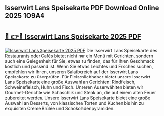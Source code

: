 ## Isserwirt Lans Speisekarte PDF Download Online 2025 1O9A4

# <h2><a href="http://gc8aro.nevu.top/?p=Isserwirt+Lans+Speisekarte">🔗 👉🔴 Isserwirt Lans Speisekarte 2025 PDF</a></h2>

[![Isserwirt Lans Speisekarte 2025 PDF](https://i.imgur.com/dBaPXMq.png)](http://gc8aro.nevu.top/?p=Isserwirt+Lans+Speisekarte)
Die Isserwirt Lans Speisekarte des Restaurants oder Cafés bietet nicht nur ein Menü mit Gerichten, sondern auch eine Gelegenheit für Sie, etwas zu finden, das für Ihren Geschmack köstlich und passend ist. Wenn Sie etwas Leichtes und Frisches suchen, empfehlen wir Ihnen, unseren Salatbereich auf der Isserwirt Lans Speisekarte zu überprüfen. Für Fleischliebhaber bietet unsere Isserwirt Lans Speisekarte eine große Auswahl an Gerichten: Rindfleisch, Schweinefleisch, Huhn und Fisch. Unseren Auserwählten bieten wir Gourmet-Gerichte wie Schaschlik und Steak an, die auf einem alten Feuer zubereitet werden. Unsere Isserwirt Lans Speisekarte bietet eine große Auswahl an Desserts, von klassischen Torten und Kuchen bis hin zu exquisiten Crème Brûlée und Schokoladenpyramiden.
